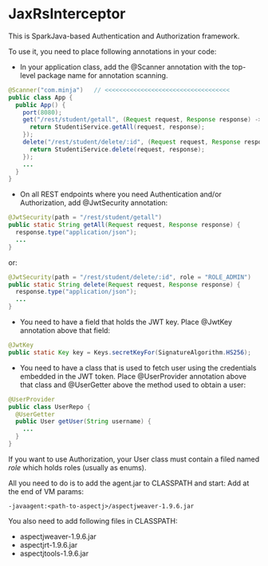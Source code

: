 # JaxRsInterceptor

This is SparkJava-based Authentication and Authorization framework.

To use it, you need to place following annotations in your code:

* In your application class, add the @Scanner annotation with the top-level package name for annotation scanning.

```java
@Scanner("com.minja")   // <<<<<<<<<<<<<<<<<<<<<<<<<<<<<<<<<<<
public class App {
  public App() {
    port(8080);
    get("/rest/student/getall", (Request request, Response response) -> {
      return StudentiService.getAll(request, response);	
	});
    delete("/rest/student/delete/:id", (Request request, Response response) -> {
      return StudentiService.delete(request, response);	
	});
    ...
  }
}
```

* On all REST endpoints where you need Authentication and/or Authorization, add @JwtSecurity annotation:

```java
@JwtSecurity(path = "/rest/student/getall")
public static String getAll(Request request, Response response) {
  response.type("application/json");
  ...
}
```

or:

```java
@JwtSecurity(path = "/rest/student/delete/:id", role = "ROLE_ADMIN")
public static String delete(Request request, Response response) {
  response.type("application/json");
  ...
}
```

* You need to have a field that holds the JWT key. Place @JwtKey annotation above that field:

```java
@JwtKey
public static Key key = Keys.secretKeyFor(SignatureAlgorithm.HS256);
```

* You need to have a class that is used to fetch user using the credentials embedded in the JWT token.
Place @UserProvider annotation above that class and @UserGetter above the method used to obtain a user: 

```java
@UserProvider
public class UserRepo {
  @UserGetter
  public User getUser(String username) {
    ...
  }
}
```

If you want to use Authorization, your User class must contain a filed named *role* which holds roles (usually as enums).

All you need to do is to add the agent.jar to CLASSPATH and start:
Add at the end of VM params: 

```
-javaagent:<path-to-aspectj>/aspectjweaver-1.9.6.jar
```

You also need to add following files in CLASSPATH:
* aspectjweaver-1.9.6.jar
* aspectjrt-1.9.6.jar
* aspectjtools-1.9.6.jar
